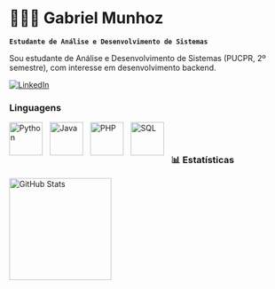 # 👨🏻‍💻 Gabriel Munhoz

**`Estudante de Análise e Desenvolvimento de Sistemas`**

Sou estudante de Análise e Desenvolvimento de Sistemas
(PUCPR, 2º semestre), com interesse em desenvolvimento
backend.

<p align="left">
  <a href="https://www.linkedin.com/in/gaabrielmunhoz/" target="_blank">
    <img 
      alt="LinkedIn" 
      title="Me adiciona no LinkedIn!" 
      src="https://custom-icon-badges.demolab.com/badge/LinkedIn-blue?style=for-the-badge&logo=linkedin&logoColor=white&labelColor=0A66C2"
    />
  </a>
</p>

###  Linguagens

<img 
    align="left" 
    alt="Python" 
    title="Python"
    width="60px" 
    style="padding-right: 10px;" 
    src="https://cdn.jsdelivr.net/gh/devicons/devicon@latest/icons/python/python-original.svg" 
/>

<img 
    align="left" 
    alt="Java" 
    title="Java"
    width="60px" 
    style="padding-right: 10px;" 
    src="https://cdn.jsdelivr.net/gh/devicons/devicon@latest/icons/java/java-original-wordmark.svg"
/>

<img 
    align="left" 
    alt="PHP" 
    title="PHP"
    width="60px" 
    style="padding-right: 10px;" 
    src="https://cdn.jsdelivr.net/gh/devicons/devicon@latest/icons/php/php-original.svg"
/>

<img 
    align="left" 
    alt="SQL" 
    title="SQL"
    width="60px" 
    style="padding-right: 10px;" 
    src="https://cdn.jsdelivr.net/gh/devicons/devicon@latest/icons/azuresqldatabase/azuresqldatabase-original.svg"
/>

<br/>
<br/>

### 📊 Estatísticas
<!--
<p>
  <img 
    align="left" 
    alt="GitHub Stats" 
    height="200" 
    style="padding-right: 10px;" 
    src="https://github-readme-stats.vercel.app/api?username=gaabrielmunhoz&show_icons=true&theme=cobalt&include_all_commits=true&locale=pt-br" 
  />
-->
<img 
  align="left" 
  alt="GitHub Stats" 
  height="184" 
  src="https://github-readme-stats.vercel.app/api/top-langs/?username=gaabrielmunhoz&theme=tokyonight&layout=compact&custom_title=Tecnologias&langs_count=9&cache_seconds=1" 
/>

</p>
